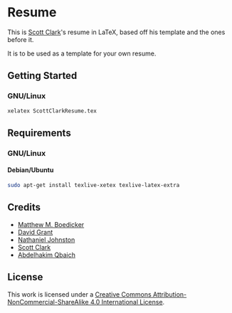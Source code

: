 # Resume
This is [Scott Clark](https://github.com/sc932)'s resume in LaTeX, based off his template and the ones before it.

It is to be used as a template for your own resume.

## Getting Started
### GNU/Linux
```bash
xelatex ScottClarkResume.tex
```

## Requirements
### GNU/Linux
#### Debian/Ubuntu
```bash
sudo apt-get install texlive-xetex texlive-latex-extra
```

## Credits
* [Matthew M. Boedicker](https://github.com/mmb)
* [David Grant](https://github.com/dgrant)
* [Nathaniel Johnston](https://github.com/nathanieljohnston)
* [Scott Clark](https://github.com/sc932)
* [Abdelhakim Qbaich](https://github.com/abdelq)

## License
This work is licensed under a [Creative Commons Attribution-NonCommercial-ShareAlike 4.0 International License](https://creativecommons.org/licenses/by-nc-sa/4.0/).
